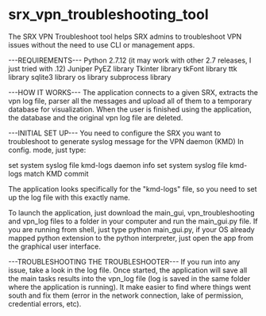 # srx_vpn_troubleshooting_tool

The SRX VPN Troubleshoot tool helps SRX admins to troubleshoot VPN issues without the need to use CLI or management apps.

---REQUIREMENTS---
Python 2.7.12 (it may work with other 2.7 releases, I just tried with .12)
Juniper PyEZ library
Tkinter library
tkFont library
ttk library
sqlite3 library
os library
subprocess library

---HOW IT WORKS---
The application connects to a given SRX, extracts the vpn log file, parser all the messages and upload all of them
to a temporary database for visualization.
When the user is finished using the application, the database and the original vpn log file are deleted.

---INITIAL SET UP---
You need to configure the SRX you want to troubleshoot to generate syslog message for the VPN daemon (KMD)
In config. mode, just type:

set system syslog file kmd-logs daemon info
set system syslog file kmd-logs match KMD
commit

The application looks specifically for the "kmd-logs" file, so you need to set up the log file with this exactly name.

To launch the application, just download the main_gui, vpn_troubleshooting and vpn_log files to a folder in your computer
and run the main_gui.py file.
If you are running from shell, just type python main_gui.py, if your OS already mapped python extension to the python interpreter, just open the app from the graphical user interface.

---TROUBLESHOOTING THE TROUBLESHOOTER---
If you run into any issue, take a look in the log file. Once started, the application will save all the main tasks results into the vpn_log file (log is saved in the same folder where the application is running). It make easier to find where things went south and fix them (error in the network connection, lake of permission, credential errors, etc).
